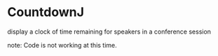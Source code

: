 CountdownJ
==========

display a clock of time remaining for speakers in a conference session

note: Code is not working at this time.
